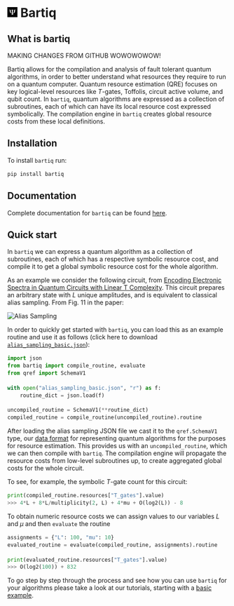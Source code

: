 <h1><img src="https://raw.githubusercontent.com/PsiQ/bartiq/main/docs/assets/logo.png" width=23> Bartiq</h1>

## What is bartiq

MAKING CHANGES FROM GITHUB WOWOWOWOW!

Bartiq allows for the compilation and analysis of fault tolerant quantum algorithms, in order to better understand what resources they require to run on a quantum computer. Quantum resource estimation (QRE) focuses on key logical-level resources like $T$-gates, Toffolis, circuit active volume, and qubit count. In `bartiq`, quantum algorithms are expressed as a collection of subroutines, each of which can have its local resource cost expressed symbolically. The compilation engine in `bartiq` creates global resource costs from these local definitions. 

## Installation

To install `bartiq` run:
```bash
pip install bartiq
```
 

## Documentation

Complete documentation for `bartiq` can be found [here](https://psiq.github.io/bartiq/).


## Quick start

In `bartiq` we can express a quantum algorithm as a collection of subroutines, each of which has a respective symbolic resource cost, and compile it to get a global symbolic resource cost for the whole algorithm.

As an example we consider the following circuit, from [Encoding Electronic Spectra in Quantum Circuits with Linear T Complexity](https://journals.aps.org/prx/abstract/10.1103/PhysRevX.8.041015). This circuit prepares an arbitrary state with $L$ unique amplitudes, and is equivalent to classical alias sampling. From Fig. 11 in the paper:

![Alias Sampling](docs/images/alias_sampling_paper.png)

In order to quickly get started with `bartiq`, you can load this as an example routine and use it as follows (click here to download <a href="https://raw.githubusercontent.com/PsiQ/bartiq/main/docs/data/alias_sampling_basic.json" download>`alias_sampling_basic.json`</a>):


```python
import json
from bartiq import compile_routine, evaluate
from qref import SchemaV1

with open("alias_sampling_basic.json", "r") as f:
    routine_dict = json.load(f)

uncompiled_routine = SchemaV1(**routine_dict)
compiled_routine = compile_routine(uncompiled_routine).routine
```
After loading the alias sampling JSON file we cast it to the `qref.SchemaV1` type, our [data format](https://github.com/PsiQ/qref) for representing quantum algorithms for the purposes for resource estimation. This provides us with an `uncompiled_routine`, which we can then compile with `bartiq`. The compilation engine will propagate the resource costs from low-level subroutines up, to create aggregated global costs for the whole circuit. 

To see, for example, the symbolic $T$-gate count for this circuit:
```python
print(compiled_routine.resources["T_gates"].value)
>>> 4*L + 8*L/multiplicity(2, L) + 4*mu + O(log2(L)) - 8
```

To obtain numeric resource costs we can assign values to our variables $L$ and $\mu$ and then `evaluate` the routine

```python
assignments = {"L": 100, "mu": 10}
evaluated_routine = evaluate(compiled_routine, assignments).routine

print(evaluated_routine.resources["T_gates"].value)
>>> O(log2(100)) + 832
```

To go step by step through the process and see how you can use `bartiq` for your algorithms please take a look at our tutorials, starting with a [basic example](https://psiq.github.io/bartiq/latest/tutorials/01_basic_example/). 
